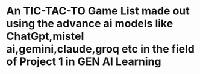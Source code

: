 # An TIC-TAC-TO Game List made out using the advance ai models like ChatGpt,mistel ai,gemini,claude,groq etc in the field of Project 1 in GEN AI Learning
